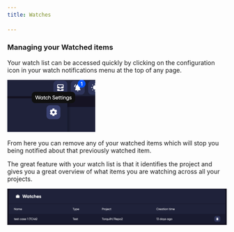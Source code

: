 ```yaml
---
title: Watches

---
```


### Managing your Watched items

Your watch list can be accessed quickly by clicking on the configuration icon in your watch notifications menu at the top of any page. 

![img_5.png](img_5.png)

From here you can remove any of your watched items which will stop you being notified about that previously watched item. 

The great feature with your watch list is that it identifies the project and gives you a great overview of what items you are watching across all your projects. 

![img_6.png](img_6.png)
